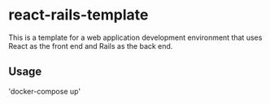 # react-rails-template

This is a template for a web application development environment that uses React as the front end and Rails as the back end.

## Usage

'docker-compose up'
